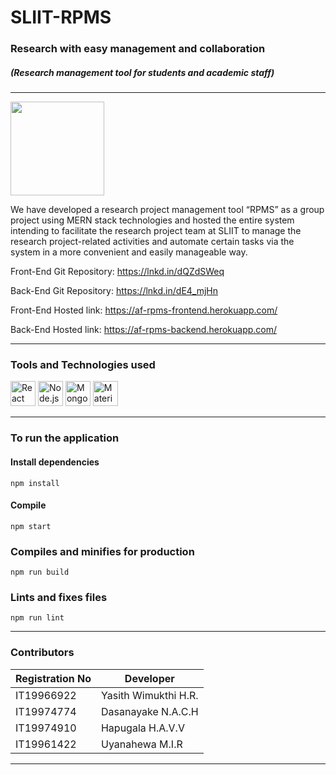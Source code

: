 # SLIIT-RPMS
### Research with easy management and collaboration
#####  (Research management tool for students and academic staff)
***

<p> <a href="https://af-rpms-frontend.herokuapp.com/" target="_blank"><img src="https://af-rpms-frontend.herokuapp.com/static/media/Logo.194a723fc9b64414c6d1327054a848d8.svg" width="150"></a></p>

We have developed a research project management tool “RPMS” as a group project using MERN stack technologies and hosted the entire system intending to facilitate the research project team at SLIIT to manage the research project-related activities and automate certain tasks via the system in a more convenient and easily manageable way.

Front-End Git Repository: https://lnkd.in/dQZdSWeq

Back-End Git Repository: https://lnkd.in/dE4_mjHn

Front-End Hosted link: https://af-rpms-frontend.herokuapp.com/

Back-End Hosted link: https://af-rpms-backend.herokuapp.com/

***
### Tools and Technologies used
<img data-v-33f837d1="" src="https://github.com/get-icon/geticon/raw/master/icons/react.svg" alt="React" width="40px" height="40px"> <img data-v-33f837d1="" src="https://github.com/get-icon/geticon/raw/master/icons/nodejs-icon.svg" alt="Node.js" width="40px" height="40px"> <img data-v-33f837d1="" src="https://github.com/get-icon/geticon/raw/master/icons/mongodb-icon.svg" alt="MongoDB" width="40px" height="40px"> <img data-v-33f837d1="" src="https://github.com/get-icon/geticon/raw/master/icons/material-ui.svg" alt="Material UI" width="40px" height="40px">

***
### To run the application 

#### Install dependencies
```
npm install
```
#### Compile
```
npm start
```
### Compiles and minifies for production
```
npm run build
```

### Lints and fixes files
```
npm run lint
```

***
### Contributors

| Registration No | Developer            |
| --------------- | -------------------- |
| IT19966922      | Yasith Wimukthi H.R. | 
| IT19974774      | Dasanayake N.A.C.H   | 
| IT19974910      | Hapugala H.A.V.V     | 
| IT19961422      | Uyanahewa M.I.R      | 

***
